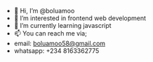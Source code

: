 - 👋 Hi, I’m @boluamoo
- 👀 I’m interested in frontend web development
- 🌱 I’m currently learning javascript
- 📫 You can reach me via;
- email: boluamoo58@gmail.com 
- whatsapp: +234 8163362775
<!---
boluamoo/boluamoo is a ✨ special ✨ repository because its `README.md` (this file) appears on your GitHub profile.
You can click the Preview link to take a look at your changes.
--->
